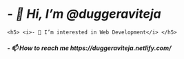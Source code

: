 <h1> <b> <i> - 👋 Hi, I’m @duggeraviteja </i> </b> </h1>
    
    <h5> <i>- 👀 I’m interested in Web Development</i> </h5>
 <h5> <i>- 📫 How to reach me  https://duggeraviteja.netlify.com/  </i> </h5>
   

<!---
duggeraviteja/duggeraviteja is a ✨ special ✨ repository because its `README.md` (this file) appears on your GitHub profile.
You can click the Preview link to take a look at your changes.
--->
